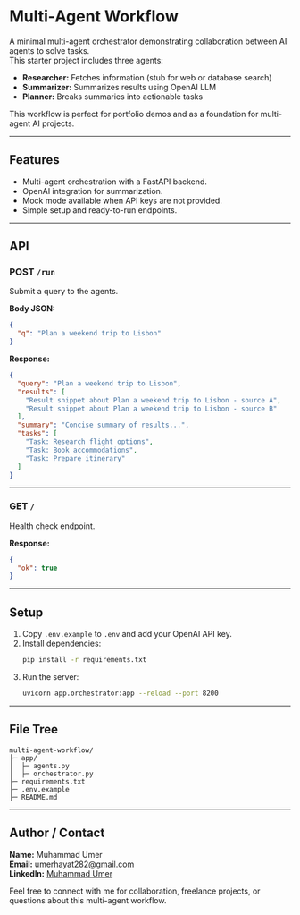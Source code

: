 # Multi-Agent Workflow

A minimal multi-agent orchestrator demonstrating collaboration between AI agents to solve tasks.  
This starter project includes three agents:

- **Researcher:** Fetches information (stub for web or database search)  
- **Summarizer:** Summarizes results using OpenAI LLM  
- **Planner:** Breaks summaries into actionable tasks  

This workflow is perfect for portfolio demos and as a foundation for multi-agent AI projects.

---

## Features

- Multi-agent orchestration with a FastAPI backend.
- OpenAI integration for summarization.
- Mock mode available when API keys are not provided.
- Simple setup and ready-to-run endpoints.

---

## API

### POST `/run`
Submit a query to the agents.

**Body JSON:**
```json
{
  "q": "Plan a weekend trip to Lisbon"
}
```

**Response:**
```json
{
  "query": "Plan a weekend trip to Lisbon",
  "results": [
    "Result snippet about Plan a weekend trip to Lisbon - source A",
    "Result snippet about Plan a weekend trip to Lisbon - source B"
  ],
  "summary": "Concise summary of results...",
  "tasks": [
    "Task: Research flight options",
    "Task: Book accommodations",
    "Task: Prepare itinerary"
  ]
}
```

---

### GET `/`
Health check endpoint.

**Response:**
```json
{
  "ok": true
}
```

---

## Setup

1. Copy `.env.example` to `.env` and add your OpenAI API key.
2. Install dependencies:
    ```bash
    pip install -r requirements.txt
    ```
3. Run the server:
    ```bash
    uvicorn app.orchestrator:app --reload --port 8200
    ```

---

## File Tree
```
multi-agent-workflow/
├─ app/
│  ├─ agents.py
│  ├─ orchestrator.py
├─ requirements.txt
├─ .env.example
├─ README.md
```

---

## Author / Contact

**Name:** Muhammad Umer  
**Email:** umerhayat282@gmail.com  
**LinkedIn:** [Muhammad Umer](https://www.linkedin.com/in/therealumerhayat/)

Feel free to connect with me for collaboration, freelance projects, or questions about this multi-agent workflow.

